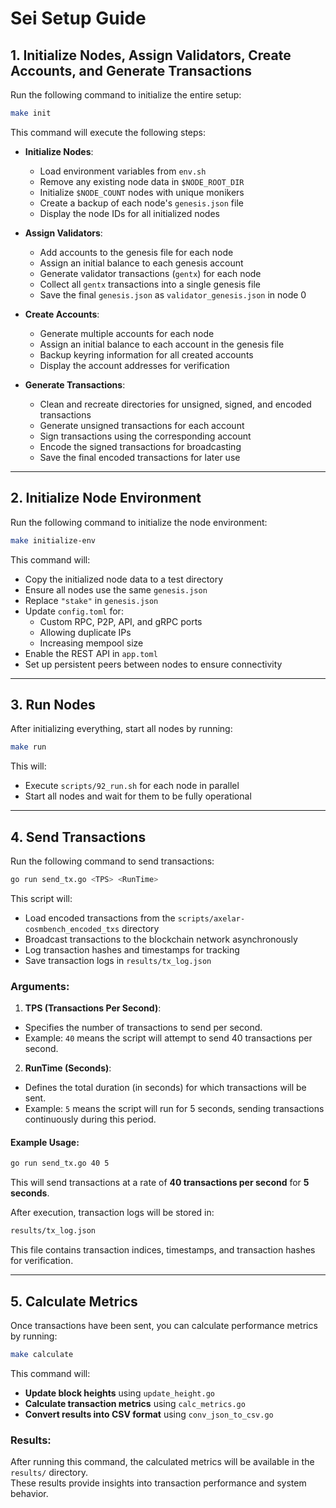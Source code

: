 # Sei Setup Guide

## 1. Initialize Nodes, Assign Validators, Create Accounts, and Generate Transactions

Run the following command to initialize the entire setup:

```bash
make init
```

This command will execute the following steps:
- **Initialize Nodes**:
    - Load environment variables from `env.sh`
    - Remove any existing node data in `$NODE_ROOT_DIR`
    - Initialize `$NODE_COUNT` nodes with unique monikers
    - Create a backup of each node's `genesis.json` file
    - Display the node IDs for all initialized nodes

- **Assign Validators**:
    - Add accounts to the genesis file for each node
    - Assign an initial balance to each genesis account
    - Generate validator transactions (`gentx`) for each node
    - Collect all `gentx` transactions into a single genesis file
    - Save the final `genesis.json` as `validator_genesis.json` in node 0

- **Create Accounts**:
    - Generate multiple accounts for each node
    - Assign an initial balance to each account in the genesis file
    - Backup keyring information for all created accounts
    - Display the account addresses for verification

- **Generate Transactions**:
    - Clean and recreate directories for unsigned, signed, and encoded transactions
    - Generate unsigned transactions for each account
    - Sign transactions using the corresponding account
    - Encode the signed transactions for broadcasting
    - Save the final encoded transactions for later use

---

## 2. Initialize Node Environment

Run the following command to initialize the node environment:

```bash
make initialize-env
```

This command will:
- Copy the initialized node data to a test directory
- Ensure all nodes use the same `genesis.json`
- Replace `"stake"` in `genesis.json`
- Update `config.toml` for:
    - Custom RPC, P2P, API, and gRPC ports
    - Allowing duplicate IPs
    - Increasing mempool size
- Enable the REST API in `app.toml`
- Set up persistent peers between nodes to ensure connectivity

---

## 3. Run Nodes

After initializing everything, start all nodes by running:

```bash
make run
```

This will:
- Execute `scripts/92_run.sh` for each node in parallel
- Start all nodes and wait for them to be fully operational

---

## 4. Send Transactions

Run the following command to send transactions:

```bash
go run send_tx.go <TPS> <RunTime>
```

This script will:
- Load encoded transactions from the `scripts/axelar-cosmbench_encoded_txs` directory
- Broadcast transactions to the blockchain network asynchronously
- Log transaction hashes and timestamps for tracking
- Save transaction logs in `results/tx_log.json`

### Arguments:
1. **TPS (Transactions Per Second)**:
- Specifies the number of transactions to send per second.
- Example: `40` means the script will attempt to send 40 transactions per second.

2. **RunTime (Seconds)**:
- Defines the total duration (in seconds) for which transactions will be sent.
- Example: `5` means the script will run for 5 seconds, sending transactions continuously during this period.

#### Example Usage:

```bash
go run send_tx.go 40 5
```

This will send transactions at a rate of **40 transactions per second** for **5 seconds**.

After execution, transaction logs will be stored in:

```bash
results/tx_log.json
```

This file contains transaction indices, timestamps, and transaction hashes for verification.

---

## 5. Calculate Metrics

Once transactions have been sent, you can calculate performance metrics by running:

```bash
make calculate
```

This command will:
- **Update block heights** using `update_height.go`
- **Calculate transaction metrics** using `calc_metrics.go`
- **Convert results into CSV format** using `conv_json_to_csv.go`

### Results:

After running this command, the calculated metrics will be available in the `results/` directory.  
These results provide insights into transaction performance and system behavior.